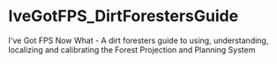 # IveGotFPS_DirtForestersGuide
I've Got FPS Now What - A dirt foresters guide to using, understanding, localizing and calibrating the Forest Projection and Planning System
